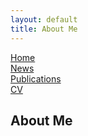 ```yaml
---
layout: default
title: About Me
---
```


[Home](./)
<br>
[News](./news)
<br>
[Publications](./publications)
<br>
[CV](./cv)

## About Me
